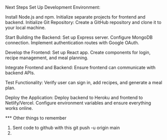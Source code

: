 Next Steps
Set Up Development Environment:

Install Node.js and npm.
Initialize separate projects for frontend and backend.
Initialize Git Repository:
Create a GitHub repository and clone it to your local machine.

Start Building the Backend:
Set up Express server.
Configure MongoDB connection.
Implement authentication routes with Google OAuth.

Develop the Frontend:
Set up React app.
Create components for login, recipe management, and meal planning.

Integrate Frontend and Backend:
Ensure frontend can communicate with backend APIs.

Test Functionality:
Verify user can sign in, add recipes, and generate a meal plan.

Deploy the Application:
Deploy backend to Heroku and frontend to Netlify/Vercel.
Configure environment variables and ensure everything works online.


*** Other things to remember
1. Sent code to github with this git push -u origin main
2. 